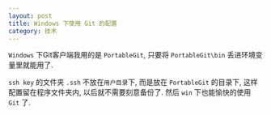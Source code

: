 ```yaml
---
layout: post
title: Windows 下使用 Git 的配置
category: 技术
---
```


`Windows` 下Git客户端我用的是 `PortableGit`, 只要将 `PortableGit\bin` 丢进环境变量里就能用了.

`ssh key` 的文件夹 `.ssh` 不放在`用户目录`下, 而是放在 `PortableGit` 的目录下, 这样配置留在程序文件夹内, 以后就不需要刻意备份了. 然后 `win` 下也能愉快的使用 `Git` 了.
